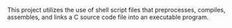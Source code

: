 This project utilizes the use of shell script files that preprocesses, compiles, assembles, and links a C source code file into an executable program.
